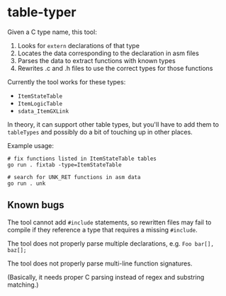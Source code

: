 # table-typer

Given a C type name, this tool:
1. Looks for `extern` declarations of that type
2. Locates the data corresponding to the declaration in asm files
3. Parses the data to extract functions with known types
4. Rewrites .c and .h files to use the correct types for those functions

Currently the tool works for these types:
- `ItemStateTable`
- `ItemLogicTable`
- `sdata_ItemGXLink`

In theory, it can support other table types, but you'll have to add them to
`tableTypes` and possibly do a bit of touching up in other places.

Example usage:

```
# fix functions listed in ItemStateTable tables
go run . fixtab -type=ItemStateTable
```

```
# search for UNK_RET functions in asm data
go run . unk
```

## Known bugs

The tool cannot add `#include` statements, so rewritten files may fail to
compile if they reference a type that requires a missing `#include`.

The tool does not properly parse multiple declarations, e.g. `Foo bar[], baz[];`

The tool does not properly parse multi-line function signatures.

(Basically, it needs proper C parsing instead of regex and substring matching.)
